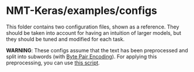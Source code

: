 # NMT-Keras/examples/configs

This folder contains two configuration files, shown as a reference. They should be taken into account for having an intuition of larger models, but they should be tuned and modified for each task. 
 
**WARNING**: These configs assume that the text has been preprocessed and split into subwords (with [Byte Pair Encoding](https://github.com/rsennrich/subword-nmt/)). For applying this preprocessing, you can use [this script](https://github.com/lvapeab/scripts/blob/master/apply_joint_bpe_to_corpus.sh).
 